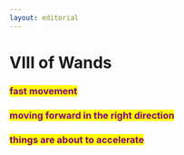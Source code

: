 ```yaml
---
layout: editorial
---
```


# VIII of Wands

### <mark style="color:purple;">fast movement</mark>&#x20;

### <mark style="color:purple;">moving forward in the right direction</mark>&#x20;

### <mark style="color:purple;">things are about to accelerate</mark>
